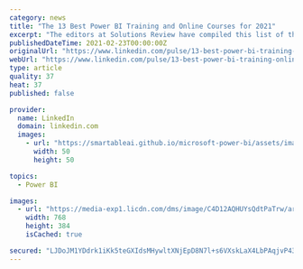 ```yaml
---
category: news
title: "The 13 Best Power BI Training and Online Courses for 2021"
excerpt: "The editors at Solutions Review have compiled this list of the best Power BI training and courses to consider for 2021. Microsoft Power BI is one of the most widely used business intelligence and data analytics platforms in the world."
publishedDateTime: 2021-02-23T00:00:00Z
originalUrl: "https://www.linkedin.com/pulse/13-best-power-bi-training-online-courses-2021-timothy-tim-king-"
webUrl: "https://www.linkedin.com/pulse/13-best-power-bi-training-online-courses-2021-timothy-tim-king-"
type: article
quality: 37
heat: 37
published: false

provider:
  name: LinkedIn
  domain: linkedin.com
  images:
    - url: "https://smartableai.github.io/microsoft-power-bi/assets/images/organizations/linkedin.com-50x50.jpg"
      width: 50
      height: 50

topics:
  - Power BI

images:
  - url: "https://media-exp1.licdn.com/dms/image/C4D12AQHUYsQdtPaTrw/article-cover_image-shrink_600_2000/0/1614097664390?e=1620259200&v=beta&t=XZ3Bg2TTJUoywhLXbk8yEB39c0OzapqVbJs83XjHC9g"
    width: 768
    height: 384
    isCached: true

secured: "LJDoJM1YDdrk1iKk5teGXIdsMHywltXNjEpD8N7l+s6VXskLaX4LbPAqjvP43IsnYzdNJJs6+nJ8t+8DNnIHmIKqGNJXsTvyODWOUCaLgxO8MKuX544s6Cs/3axgI8OQVCUCRLe+mksKtUi9dYNok6AEynhrW8zHjA2k5FBMQlwGKoT3I7ZMLPDaZxWmSyvNyub4YP96ukaRNeVUQz8I5r4/ddAv7H4C3n7qV+cJ1JodQ77vr+YjEIyAXmWuKDpUhD5AIJnRXYqZyTCDz/MEERMQ6M0Tb2cv2SCUv9vU156RbWb/szALFKAJx3JlQQV/nfg08T8YBGR+TJBFFwmWi9JpLhdV7zRkYoVTvTidKfs=;IJeutd3fi6+AGUShCqdZyg=="
---
```


